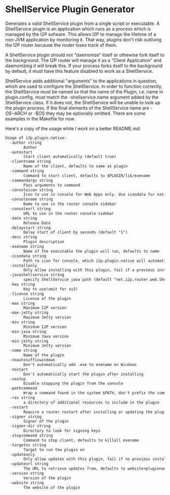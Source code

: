 ShellService Plugin Generator
=============================

Generates a valid ShellService plugin from a single script or executable. A ShellService plugin is an application which runs as a process which is managed by the I2P sofware. This allows I2P to manage the lifetime of a non-JVM application by monitoring it. That way, plugins don't risk outliving the I2P router because the router loses track of them.

A ShellService plugin should not "daemonize" itself or othewise fork itself to the background. The I2P router will manage it as a "Client Application" and daemonizing it will break this. If your process forks itself to the background by default, it must have this feature disabled to work as a ShellService.

ShellService adds additional "arguments" to the applications in question, which are used to configure the ShellService. In order to function correctly, the ShellService must be named so that the name of the Plugin, i.e. name in plugin.config, must match the -shellservice.name argument added by the ShellService class. If it does not, the ShellService will be unable to look up the plugin process. If the final elements of the ShellService name are -$OS-$ARCH or -$OS they may be optionally omitted.
There are some examples in the Makefile for now.

Here's a copy of the usage while I work on a better README.md:

```markdown
Usage of i2p.plugin.native:
  -author string
    	Author
  -autostart
    	Start client automatically (default true)
  -clientname string
    	Name of the client, defaults to same as plugin
  -command string
    	Command to start client, defaults to $PLUGIN/lib/exename
  -commandargs string
    	Pass arguments to command
  -consoleicon string
    	Icon to use in console for Web Apps only. Use icondata for native apps.
  -consolename string
    	Name to use in the router console sidebar
  -consoleurl string
    	URL to use in the router console sidebar
  -date string
    	Release Date
  -delaystart string
    	Delay start of client by seconds (default "1")
  -desc string
    	Plugin description
  -exename string
    	Name of the executable the plugin will run, defaults to name
  -icondata string
    	Path to icon for console, which i2p.plugin.native will automatically encode
  -installonly
    	Only allow installing with this plugin, fail if a previous installation exists
  -javashellservice string
    	specify ShellService java path (default "net.i2p.router.web.ShellService")
  -key string
    	Key to use(omit for su3)
  -license string
    	License of the plugin
  -max string
    	Maximum I2P version
  -max-jetty string
    	Maximum Jetty version
  -min string
    	Minimum I2P version
  -min-java string
    	Minimum Java version
  -min-jetty string
    	Minimum Jetty version
  -name string
    	Name of the plugin
  -noautosuffixwindows
    	Don't automatically add .exe to exename on Windows
  -nostart
    	Don't automatically start the plugin after installing
  -nostop
    	Disable stopping the plugin from the console
  -pathcommand
    	Wrap a command found in the system $PATH, don't prefix the command with $PLUGIN/lib/
  -res string
    	a directory of additional resources to include in the plugin
  -restart
    	Require a router restart after installing or updating the plugin
  -signer string
    	Signer of the plugin
  -signer-dir string
    	Directory to look for signing keys
  -stopcommand string
    	Command to stop client, defaults to killall exename
  -targetos string
    	Target to run the plugin on
  -updateonly
    	Only allow updates with this plugin, fail if no previous installation exists
  -updateurl string
    	The URL to retrieve updates from, defaults to website+pluginname.su3
  -version string
    	Version of the plugin
  -website string
    	The website of the plugin
```
